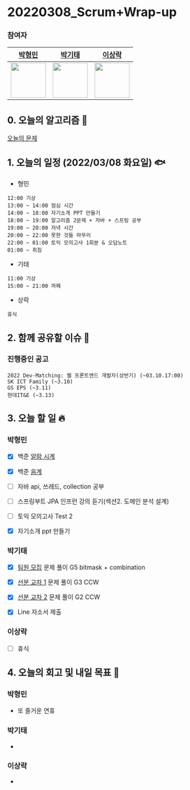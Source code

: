 # 20220308_Scrum+Wrap-up

### 참여자

| [박형민](https://github.com/npnppn)  | [박기태](https://github.com/idiot-kitto)   | [이상락](https://github.com/SangRakee)  |
| :------: | :------: | :------:
|<img src="https://github.com/npnppn.png" width="80"> | <img src="https://github.com/idiot-kitto.png" width="80">|<img src="https://github.com/SangRakee.png" width="80">

## 0. 오늘의 알고리즘 🎈
[오늘의 문제](
https://github.com/tony9402/baekjoon/blob/main/picked.md) 


## 1. 오늘의 일정 (2022/03/08 화요일) 🐟

- 형민
```
12:00 기상
13:00 ~ 14:00 점심 시간
14:00 ~ 18:00 자기소개 PPT 만들기
18:00 ~ 19:00 알고리즘 2문제 + 자바 + 스프링 공부
19:00 ~ 20:00 저녁 시간
20:00 ~ 22:00 못한 것들 마무리
22:00 ~ 01:00 토익 모의고사 1회분 & 오답노트
01:00 ~ 취침
```

- 기태
```
11:00 기상
15:00 ~ 21:00 까페
```

- 상락
```
휴식
```

## 2. 함께 공유할 이슈 💌



### 진행중인 공고
```
2022 Dev-Matching: 웹 프론트엔드 개발자(상반기) (~03.10.17:00)
SK ICT Family (~3.10)
GS EPS (~3.11)
현대IT&E (~3.13)
```



## 3. 오늘 할 일 🔥



### 박형민
- [x] 백준 [알람 시계](https://www.acmicpc.net/problem/2884)
- [x] 백준 [음계](https://www.acmicpc.net/problem/2920)
- [ ] 자바 api, 쓰레드, collection 공부
- [ ] 스프링부트 JPA 인프런 강의 듣기(섹션2. 도메인 분석 설계)
- [ ] 토익 모의고사 Test 2
- [x] 자기소개 ppt 만들기




### 박기태
- [x] [팀원 모집](https://www.acmicpc.net/problem/11578) 문제 풀이 G5 bitmask + combination
- [x] [선분 교차 1](https://www.acmicpc.net/problem/17386) 문제 풀이 G3 CCW
- [x] [선분 교차 2](https://www.acmicpc.net/problem/17387) 문제 풀이 G2 CCW
- [x] Line 자소서 제출


### 이상락
- [ ] 휴식




## 4. 오늘의 회고 및 내일 목표 🎈



### 박형민

- 또 즐거운 연휴


### 박기태

- 


### 이상락

- 
